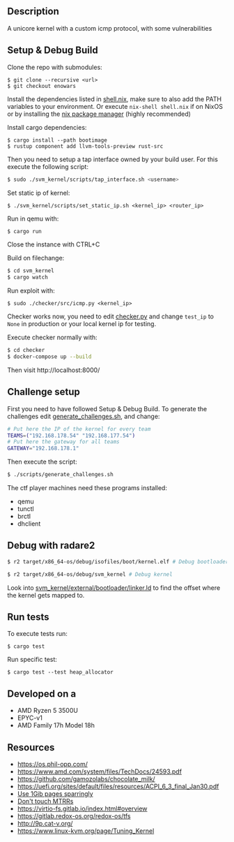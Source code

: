 ## Description
A unicore kernel with a custom icmp protocol, with some vulnerabilities


## Setup & Debug Build
Clone the repo with submodules:
```
$ git clone --recursive <url>
$ git checkout enowars
```

Install the dependencies listed in [shell.nix](shell.nix), make sure to also add the PATH variables to your environment.
Or execute `nix-shell shell.nix` if on NixOS or by installing the [nix package manager](https://nixos.org/download.html) (highly recommended)

Install cargo dependencies:
```
$ cargo install --path bootimage
$ rustup component add llvm-tools-preview rust-src
```

Then you need to setup a tap interface owned by your build user. For this
execute the following script:
```bash
$ sudo ./svm_kernel/scripts/tap_interface.sh <username>
```

Set static ip of kernel:
```
$ ./svm_kernel/scripts/set_static_ip.sh <kernel_ip> <router_ip>
```

Run in qemu with:
```bash
$ cargo run
```
Close the instance with CTRL+C

Build on filechange:
```bash
$ cd svm_kernel
$ cargo watch
```

Run exploit with:
```
$ sudo ./checker/src/icmp.py <kernel_ip>
```

Checker works now, you need to edit [checker.py](https://github.com/enowars/enowars5-service-kernel_mania/blob/enowars/checker/src/checker.py#L39) and change `test_ip` to `None` in production or your local kernel ip for testing.

Execute checker normally with:
```bash
$ cd checker
$ docker-compose up --build
```

Then visit http://localhost:8000/


## Challenge setup
First you need to have followed Setup & Debug Build.
To generate the challenges edit [generate_challenges.sh](svm_kernel/scripts/generate_challenges.sh),
and change:
```bash
# Put here the IP of the kernel for every team
TEAMS=("192.168.178.54" "192.168.177.54")
# Put here the gateway for all teams
GATEWAY="192.168.178.1"
```

Then execute the script:
```bash
$ ./scripts/generate_challenges.sh
```

The ctf player machines need these programs installed:
* qemu
* tunctl
* brctl
* dhclient


## Debug with radare2
```bash
$ r2 target/x86_64-os/debug/isofiles/boot/kernel.elf # Debug bootloader
```
```bash
$ r2 target/x86_64-os/debug/svm_kernel # Debug kernel
```

Look into [svm_kernel/external/bootloader/linker.ld](svm_kernel/external/bootloader/linker.ld) to find the offset where the kernel gets mapped to.

## Run tests
To execute tests run:
```
$ cargo test
```
Run specific test:
```
$ cargo test --test heap_allocator
```

## Developed on a
* AMD Ryzen 5 3500U
* EPYC-v1
* AMD Family 17h Model 18h

## Resources
* https://os.phil-opp.com/
* https://www.amd.com/system/files/TechDocs/24593.pdf
* https://github.com/gamozolabs/chocolate_milk/
* https://uefi.org/sites/default/files/resources/ACPI_6_3_final_Jan30.pdf
* [Use 1Gib pages sparringly](https://forum.osdev.org/viewtopic.php?f=1&t=32699)
* [Don't touch MTRRs](https://forum.osdev.org/viewtopic.php?t=29034&p=246311)
* https://virtio-fs.gitlab.io/index.html#overview
* https://gitlab.redox-os.org/redox-os/tfs
* http://9p.cat-v.org/
* https://www.linux-kvm.org/page/Tuning_Kernel



